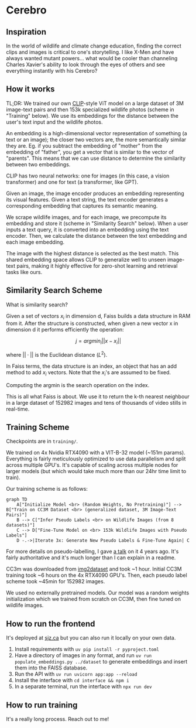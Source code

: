 # Cerebro

## Inspiration
In the world of wildlife and climate change education, finding the correct clips and images is critical to one's storytelling. I like X-Men and have always wanted mutant powers... what would be cooler than channeling Charles Xavier's ability to look through the eyes of others and see everything instantly with his Cerebro?

## How it works
TL;DR: We trained our own [CLIP](https://openai.com/index/clip/)-style ViT model on a large dataset of 3M image-text pairs and then 153k specialized wildlife photos (scheme in "Training" below). We use its embeddings for the distance between the user's text input and the wildlife photos. 

An embedding is a high-dimensional vector representation of something (a text or an image); the closer two vectors are, the more semantically similar they are. Eg. if you subtract the embedding of "mother" from the embedding of "father", you get a vector that is similar to the vector of "parents". This means that we can use distance to determine the similarity between two embeddings.

CLIP has two neural networks: one for images (in this case, a vision transformer) and one for text (a transformer, like GPT).

Given an image, the image encoder produces an embedding representing its visual features. Given a text string, the text encoder generates a corresponding embedding that captures its semantic meaning.

We scrape wildlife images, and for each image, we precompute its embedding and store it (scheme in "Similarity Search" below). When a user inputs a text query, it is converted into an embedding using the text encoder. Then, we calculate the distance between the text embedding and each image embedding.

The image with the highest distance is selected as the best match. This shared embedding space allows CLIP to generalize well to unseen image-text pairs, making it highly effective for zero-shot learning and retrieval tasks like ours.

## Similarity Search Scheme

What is similarity search?

Given a set of vectors $x_i$ in dimension d, Faiss builds a data structure in RAM
from it. After the structure is constructed, when given a new vector x in
dimension d it performs efficiently the operation:

$$j = argmin_i||x-x_i||$$

where $||·||$ is the Euclidean distance ($L^2$).

In Faiss terms, the data structure is an index, an object that has an add method
to add $x_i$ vectors. Note that the $x_i$'s are assumed to be fixed.

Computing the argmin is the search operation on the index.

This is all what Faiss is about. We use it to return the k-th nearest neighbour in a large dataset of 152982 images and tens of thousands of video stills in real-time.

## Training Scheme
Checkpoints are in `training/`.

We trained on 4x Nvidia RTX4090 with a VIT-B-32 model (~151m params). Everything is fairly meticulously optimized to use data parallelism and split across multiple GPU's. It's capable of scaling across multiple nodes for larger models (but which would take much more than our 24hr time limit to train).

Our training scheme is as follows:
```mermaid
graph TD
    A["Initialize Model <br> (Random Weights, No Pretraining)"] --> B["Train on CC3M Dataset <br> (generalized dataset, 3M Image-Text Pairs)"]
    B --> C["Infer Pseudo Labels <br> on Wildlife Images (from 8 datasets)"]
    C --> D["Fine-Tune Model on <br> 153k Wildlife Images with Pseudo Labels"]
    D -.->|Iterate 3x: Generate New Pseudo Labels & Fine-Tune Again| C
```

For more details on pseudo-labelling, I gave [a talk](https://youtu.be/c8uWUOSGYUI?si=6LILuVIdwS-cxBMJ&t=193) on it 4 years ago. It's fairly authoritative and it's much longer than I can explain in a readme.

CC3m was downloaded from [img2dataset](https://github.com/rom1504/img2dataset/blob/main/dataset_examples/cc3m.md) and took ~1 hour. Initial CC3M training took ~6 hours on the 4x RTX4090 GPU's. Then, each pseudo label scheme took ~45min for 152982 images.

We used no externally pretrained models. Our model was a random weights initialization which we trained from scratch on CC3M, then fine tuned on wildlife images.

## How to run the frontend
It's deployed at [sjz.ca](https://sjz.ca) but you can also run it locally on your own data.

1. Install requirements with `uv pip install -r pyproject.toml`
2. Have a directory of images in any format, and run `uv run populate_embeddings.py ../dataset` to generate embeddings and insert them into the FAISS database.
3. Run the API with `uv run uvicorn app:app --reload`
4. Install the interface with `cd interface && npm i`
5. In a separate terminal, run the interface with `npx run dev`

## How to run training
It's a really long process. Reach out to me!